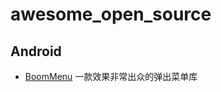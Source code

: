 # awesome_open_source

## Android

- [BoomMenu](https://github.com/Nightonke/BoomMenu) 一款效果非常出众的弹出菜单库

